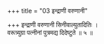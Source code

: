 +++
title = "03 इन्द्राणी वरुणानी"

+++
इन्द्राणी वरुणानी सिनीवाल्युतादितिः ।  
वरूत्र्युग्रा पत्नीनां पुत्रमद्य दिदेष्टुते ॥ ५ ॥